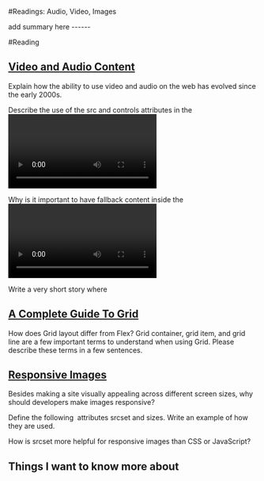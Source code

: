 #Readings: Audio, Video, Images

add summary here ------

#Reading
## [Video and Audio Content](https://developer.mozilla.org/en-US/docs/Learn/HTML/Multimedia_and_embedding/Video_and_audio_content)

Explain how the ability to use video and audio on the web has evolved since the early 2000s.  



Describe the use of the src and controls attributes in the <video> element.  
  
  
  
Why is it important to have fallback content inside the <video> element?  
  
  
  
Write a very short story where <audio> and <video> are characters.  
  
  
  
## [A Complete Guide To Grid](https://css-tricks.com/snippets/css/complete-guide-grid/)

How does Grid layout differ from Flex?
Grid container, grid item, and grid line are a few important terms to understand when using Grid. Please describe these terms in a few sentences.
## [Responsive Images](https://developer.mozilla.org/en-US/docs/Learn/HTML/Multimedia_and_embedding/Responsive_images)

Besides making a site visually appealing across different screen sizes, why should developers make images responsive?  
  
  
  
Define the following <img> attributes srcset and sizes. Write an example of how they are used.  
  
  
  
How is srcset more helpful for responsive images than CSS or JavaScript?  
  
  
  

## Things I want to know more about
